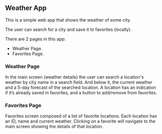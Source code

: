 ## Weather App

This is a simple web app that shows the weather of some city.

The user can search for a city and save it to favorites (locally).

There are 2 pages in this app:
- Weather Page.
- Favorites Page.

### Weather Page

In the main screen (weather details) the user can search a location's weather by city name in a search field. And below it, the current weather and a 5-day forecast of the searched location.
A location has an indication if it’s already saved in favorites, and a button to add/remove from favorites.

### Favorites Page

Favorites screen composed of a list of favorite locations. Each location has an ID, name and current weather. Clicking on a favorite will navigate to the main screen showing the details of that location.